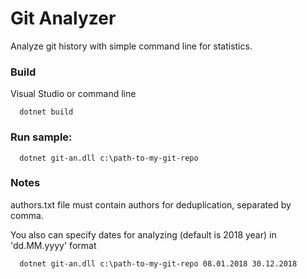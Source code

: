 # Git Analyzer

Analyze git history with simple command line for statistics.

### Build

Visual Studio or command line

      dotnet build

### Run sample:

      dotnet git-an.dll c:\path-to-my-git-repo

### Notes
authors.txt file must contain authors for deduplication, separated by comma.

You also can specify dates for analyzing (default is 2018 year) in 'dd.MM.yyyy' format

      dotnet git-an.dll c:\path-to-my-git-repo 08.01.2018 30.12.2018
